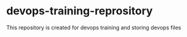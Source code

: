 # devops-training-reprository
This repository is created for devops training and storing devops files
